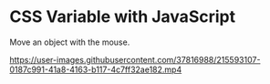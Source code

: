 # CSS Variable with JavaScript

Move an object with the mouse.



https://user-images.githubusercontent.com/37816988/215593107-0187c991-41a8-4163-b117-4c7ff32ae182.mp4

